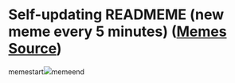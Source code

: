 # Self-updating READMEME (new meme every 5 minutes) ([Memes Source](https://bramses.notion.site/a49c1e962b7646879176ac3b327b6533?v=4d1eda54b170483cb03a40f257231764))

memestart![](https://www.notion.so/image/https%3A%2F%2Fs3-us-west-2.amazonaws.com%2Fsecure.notion-static.com%2F73ecfbd9-a9b4-4ece-adc8-bf39624414ba%2F2F55DF6F-104A-4784-BC31-FEAC4F93264D.jpeg?table=block&id=3aa1ad68-0372-4e39-b901-31eb393561cb&cache=v2)memeend
